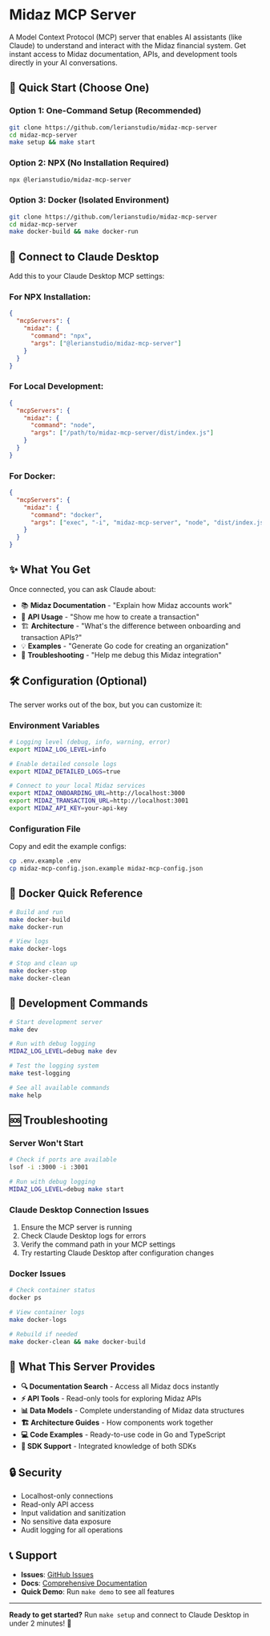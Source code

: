 # Midaz MCP Server

A Model Context Protocol (MCP) server that enables AI assistants (like Claude) to understand and interact with the Midaz financial system. Get instant access to Midaz documentation, APIs, and development tools directly in your AI conversations.

## 🚀 Quick Start (Choose One)

### Option 1: One-Command Setup (Recommended)
```bash
git clone https://github.com/lerianstudio/midaz-mcp-server
cd midaz-mcp-server
make setup && make start
```

### Option 2: NPX (No Installation Required)
```bash
npx @lerianstudio/midaz-mcp-server
```

### Option 3: Docker (Isolated Environment)
```bash
git clone https://github.com/lerianstudio/midaz-mcp-server
cd midaz-mcp-server
make docker-build && make docker-run
```

## 🔗 Connect to Claude Desktop

Add this to your Claude Desktop MCP settings:

### For NPX Installation:
```json
{
  "mcpServers": {
    "midaz": {
      "command": "npx",
      "args": ["@lerianstudio/midaz-mcp-server"]
    }
  }
}
```

### For Local Development:
```json
{
  "mcpServers": {
    "midaz": {
      "command": "node",
      "args": ["/path/to/midaz-mcp-server/dist/index.js"]
    }
  }
}
```

### For Docker:
```json
{
  "mcpServers": {
    "midaz": {
      "command": "docker",
      "args": ["exec", "-i", "midaz-mcp-server", "node", "dist/index.js"]
    }
  }
}
```

## ✨ What You Get

Once connected, you can ask Claude about:

- 📚 **Midaz Documentation** - "Explain how Midaz accounts work"
- 🔧 **API Usage** - "Show me how to create a transaction"
- 🏗️ **Architecture** - "What's the difference between onboarding and transaction APIs?"
- 💡 **Examples** - "Generate Go code for creating an organization"
- 🐛 **Troubleshooting** - "Help me debug this Midaz integration"

## 🛠️ Configuration (Optional)

The server works out of the box, but you can customize it:

### Environment Variables
```bash
# Logging level (debug, info, warning, error)
export MIDAZ_LOG_LEVEL=info

# Enable detailed console logs
export MIDAZ_DETAILED_LOGS=true

# Connect to your local Midaz services
export MIDAZ_ONBOARDING_URL=http://localhost:3000
export MIDAZ_TRANSACTION_URL=http://localhost:3001
export MIDAZ_API_KEY=your-api-key
```

### Configuration File
Copy and edit the example configs:
```bash
cp .env.example .env
cp midaz-mcp-config.json.example midaz-mcp-config.json
```

## 🐳 Docker Quick Reference

```bash
# Build and run
make docker-build
make docker-run

# View logs
make docker-logs

# Stop and clean up
make docker-stop
make docker-clean
```

## 🔧 Development Commands

```bash
# Start development server
make dev

# Run with debug logging
MIDAZ_LOG_LEVEL=debug make dev

# Test the logging system
make test-logging

# See all available commands
make help
```

## 🆘 Troubleshooting

### Server Won't Start
```bash
# Check if ports are available
lsof -i :3000 -i :3001

# Run with debug logging
MIDAZ_LOG_LEVEL=debug make start
```

### Claude Desktop Connection Issues
1. Ensure the MCP server is running
2. Check Claude Desktop logs for errors
3. Verify the command path in your MCP settings
4. Try restarting Claude Desktop after configuration changes

### Docker Issues
```bash
# Check container status
docker ps

# View container logs
make docker-logs

# Rebuild if needed
make docker-clean && make docker-build
```

## 📖 What This Server Provides

- **🔍 Documentation Search** - Access all Midaz docs instantly
- **⚡ API Tools** - Read-only tools for exploring Midaz APIs
- **📊 Data Models** - Complete understanding of Midaz data structures
- **🏗️ Architecture Guides** - How components work together
- **💻 Code Examples** - Ready-to-use code in Go and TypeScript
- **🔧 SDK Support** - Integrated knowledge of both SDKs

## 🔒 Security

- Localhost-only connections
- Read-only API access
- Input validation and sanitization
- No sensitive data exposure
- Audit logging for all operations

## 📞 Support

- **Issues**: [GitHub Issues](https://github.com/lerianstudio/midaz-mcp-server/issues)
- **Docs**: [Comprehensive Documentation](https://docs.lerian.studio)
- **Quick Demo**: Run `make demo` to see all features

---

**Ready to get started?** Run `make setup` and connect to Claude Desktop in under 2 minutes! 🎉